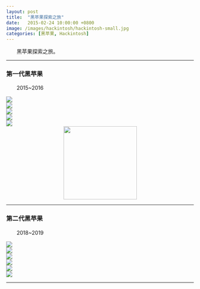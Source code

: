 ```yaml
---
layout: post
title:  "黑苹果探索之旅"
date:   2015-02-24 10:00:00 +0800
image: /images/hackintosh/hackintosh-small.jpg
categories: [黑苹果, Hackintosh]
---
```


　　黑苹果探索之旅。

------

<h3>第一代黑苹果</h3>

　　2015~2016

<div class="row">
    <div class="col-md-6">
        <a href="{{site.baseurl}}/images/hackintosh/Gen1-P61115-171849.jpg" target="_blank">
            <img class="thumbnail" src="{{site.baseurl}}/images/hackintosh/Gen1-P61115-171849_s.jpg">
        </a>
    </div>
    <div class="col-md-6">
        <a href="{{site.baseurl}}/images/hackintosh/Gen1-IMG_20150225_171022.jpg" target="_blank">
            <img class="thumbnail" src="{{site.baseurl}}/images/hackintosh/Gen1-IMG_20150225_171022_s.jpg">
        </a>
    </div>
</div>
<div class="row">
    <div class="col-md-6">
        <a href="{{site.baseurl}}/images/hackintosh/Gen1-IMG_20150302_182224.jpg" target="_blank">
            <img class="thumbnail" src="{{site.baseurl}}/images/hackintosh/Gen1-IMG_20150302_182224_s.jpg">
        </a>
    </div>
    <div class="col-md-6">
        <a href="{{site.baseurl}}/images/hackintosh/Gen1-IMG_20150301_231719.jpg" target="_blank">
            <img class="thumbnail" src="{{site.baseurl}}/images/hackintosh/Gen1-IMG_20150301_231719_s.jpg">
        </a>
    </div>
</div>
<div class="row">
    <div class="col-md-6">
        <a href="{{site.baseurl}}/images/hackintosh/Gen1-IMG_20150301_232231.jpg" target="_blank">
            <img class="thumbnail" src="{{site.baseurl}}/images/hackintosh/Gen1-IMG_20150301_232231_s.jpg">
        </a>
    </div>
    <div class="col-md-6" style="text-align: center;">
        <a href="{{site.baseurl}}/images/hackintosh/Gen1-IMG_20150313_120700.jpg" target="_blank">
            <img class="thumbnail" style="height: 197px;" src="{{site.baseurl}}/images/hackintosh/Gen1-IMG_20150313_120700_s.jpg">
        </a>
    </div>
</div>

------

<h3>第二代黑苹果</h3>

　　2018~2019

<div class="row">
    <div class="col-md-6">
        <a href="{{site.baseurl}}/images/hackintosh/Gen2-IMG_20190831_155956.jpg" target="_blank">
            <img class="thumbnail" src="{{site.baseurl}}/images/hackintosh/Gen2-IMG_20190831_155956_s.jpg">
        </a>
    </div>
    <div class="col-md-6">
        <a href="{{site.baseurl}}/images/hackintosh/Gen2-IMG_20190219_192149.jpg" target="_blank">
            <img class="thumbnail" src="{{site.baseurl}}/images/hackintosh/Gen2-IMG_20190219_192149_s.jpg">
        </a>
    </div>
</div>
<div class="row">
    <div class="col-md-6">
        <a href="{{site.baseurl}}/images/hackintosh/Gen2-IMG_20180804_173700.jpg" target="_blank">
            <img class="thumbnail" src="{{site.baseurl}}/images/hackintosh/Gen2-IMG_20180804_173700_s.jpg">
        </a>
    </div>
    <div class="col-md-6">
        <a href="{{site.baseurl}}/images/hackintosh/Gen2-后视角.jpg" target="_blank">
            <img class="thumbnail" src="{{site.baseurl}}/images/hackintosh/Gen2-后视角_s.jpg">
        </a>
    </div>
</div>
<div class="row">
    <div class="col-md-6">
        <a href="{{site.baseurl}}/images/hackintosh/Gen2-IMG_20180728_230720.jpg" target="_blank">
            <img class="thumbnail" src="{{site.baseurl}}/images/hackintosh/Gen1-IMG_20150301_232231_s.jpg">
        </a>
    </div>
    <div class="col-md-6">
        <a href="{{site.baseurl}}/images/hackintosh/Gen2-IMG_20180728_233018.jpg" target="_blank">
            <img class="thumbnail" src="{{site.baseurl}}/images/hackintosh/Gen2-IMG_20180728_233018_s.jpg">
        </a>
    </div>
</div>

------